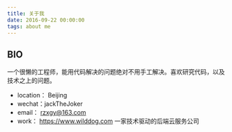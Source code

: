 ```yaml
---
title: 关于我
date: 2016-09-22 00:00:00
tags: about me
---
```


## BIO

一个很懒的工程师，能用代码解决的问题绝对不用手工解决。喜欢研究代码，以及技术之上的问题。


- location： Beijing
- wechat：jackTheJoker
- email： rzxgy@163.com
- work： https://www.wilddog.com 一家技术驱动的后端云服务公司